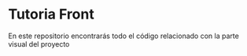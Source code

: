 # Tutoria Front

En este repositorio encontrarás todo el código relacionado con la parte visual del proyecto

